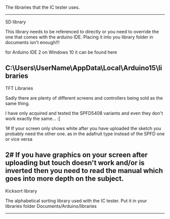 The libraries that the IC tester uses.

------------------------------------------------------------------------------------------------------------------------------------------------------------------------------
SD library

This library needs to be referenced to directly or you need to override the one that comes with the arduino IDE. Placing it into you library folder in documents isn't enough!!! 

for Arduino IDE 2 on Windows 10 it can be found here

C:\Users\UserName\AppData\Local\Arduino15\libraries
------------------------------------------------------------------------------------------------------------------------------------------------------------------------------
TFT Libraries

Sadly there are plenty of different screens and controllers being sold as the same thing.

I have only acquired and tested the SPFD5408 variants and even they don't work exactly the same... :[

1# If your screen only shows white after you have uploaded the sketch you probably need the other one. as in the adafruit type instead of the SPFD one or vice versa

2# If you have graphics on your screen after uploading but touch doesn't work and/or is inverted then you need to read the manual which goes into more depth on the subject. 
------------------------------------------------------------------------------------------------------------------------------------------------------------------------------
Kicksort library

The alphabetical sorting library used with the IC tester. Put it in your libraries folder Documents/Arduino/libraries

------------------------------------------------------------------------------------------------------------------------------------------------------------------------------
